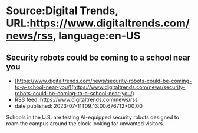 # Source:Digital Trends, URL:https://www.digitaltrends.com/news/rss, language:en-US

## Security robots could be coming to a school near you
 - [https://www.digitaltrends.com/news/security-robots-could-be-coming-to-a-school-near-you/](https://www.digitaltrends.com/news/security-robots-could-be-coming-to-a-school-near-you/)
 - RSS feed: https://www.digitaltrends.com/news/rss
 - date published: 2023-07-11T09:13:00.676712+00:00

Schools in the U.S. are testing AI-equipped security robots designed to roam the campus around the clock looking for unwanted visitors.

